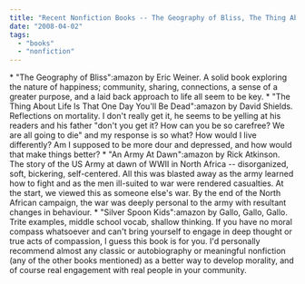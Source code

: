 ```yaml
---
title: "Recent Nonfiction Books -- The Geography of Bliss, The Thing About Life..., An Army At Dawn, Silver Spoon Kids"
date: "2008-04-02"
tags: 
  - "books"
  - "nonfiction"
---
```


\* "The Geography of Bliss":amazon by Eric Weiner. A solid book exploring the nature of happiness; community, sharing, connections, a sense of a greater purpose, and a laid back approach to life all seem to be key. \* "The Thing About Life Is That One Day You'll Be Dead":amazon by David Shields. Reflections on mortality. I don't really get it, he seems to be yelling at his readers and his father "don't you get it? How can you be so carefree? We are all going to die" and my response is so what? How would I live differently? Am I supposed to be more dour and depressed, and how would that make things better? \* "An Army At Dawn":amazon by Rick Atkinson. The story of the US Army at dawn of WWII in North Africa -- disorganized, soft, bickering, self-centered. All this was blasted away as the army learned how to fight and as the men ill-suited to war were rendered casualties. At the start, we viewed this as someone else's war. By the end of the North African campaign, the war was deeply personal to the army with resultant changes in behaviour. \* "Silver Spoon Kids":amazon by Gallo, Gallo, Gallo. Trite examples, middle school vocab, shallow thinking. If you have no moral compass whatsoever and can't bring yourself to engage in deep thought or true acts of compassion, I guess this book is for you. I'd personally recommend almost any classic or autobiography or meaningful nonfiction (any of the other books mentioned) as a better way to develop morality, and of course real engagement with real people in your community.
